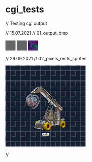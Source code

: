 # cgi_tests
// Testing cgi output

// 15.07.2021 // 01_output_bmp

![alt text](https://github.com/CGIONE/cgi_tests/blob/main/01_output_bmp/bin/test1.bmp)
![alt text](https://github.com/CGIONE/cgi_tests/blob/main/01_output_bmp/bin/test2.bmp)
![alt text](https://github.com/CGIONE/cgi_tests/blob/main/01_output_bmp/bin/test3.bmp)

// 29.09.2021 // 02_pixels_rects_sprites

![alt text](https://github.com/CGIONE/cgi_tests/blob/main/02_pixels_rects_sprites/bin/test1.bmp)

//
